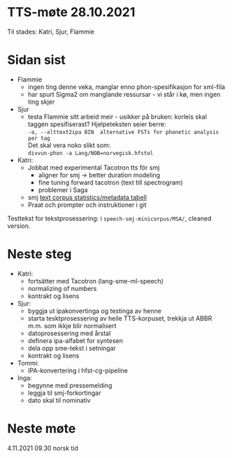 # TTS-møte 28.10.2021

Til stades: Katri, Sjur, Flammie

# Sidan sist

- Flammie
    - ingen ting denne veka, manglar enno phon-spesifikasjon for xml-fila
    - har spurt Sigma2 om manglande ressursar - vi står i kø, men ingen ting skjer
- Sjur
    - testa Flammie sitt arbeid meir - usikker på bruken: korleis skal taggen spesifiserast? Hjelpeteksten seier berre:\
    `-a, --alttext2ipa BIN  alternative FSTs for phonetic analysis per tag`\
    Det skal vera noko slikt som:\
    `divvun-phon -a Lang/NOB=norvegisk.hfstol`
- Katri:
    - Jobbat med experimental Tacotron tts för smj
        - aligner for smj -> better duration modeling
        - fine tuning forward tacotron (text till spectrogram)
        - problemer i Saga
    - smj [text corpus statistics/metadata tabell](https://docs.google.com/spreadsheets/d/1XTB5v67pMfQ-bqeDODHgwFFqrY1bpT2w72Hj6qzNw8Q/edit?usp=sharing)
    - Praat och prompter och instruktioner i git

Testtekst for tekstprosessering: i `speech-smj-minicorpus/MSA/`, cleaned version.

# Neste steg
- Katri:
    - fortsätter med Tacotron (lang-sme-ml-speech)
    - normalizing of numbers
    - kontrakt og lisens
- Sjur:
    - byggja ut ipakonvertinga og testinga av henne
    - starta tesktprosessering av heile TTS-korpuset, trekkja ut ABBR m.m. som ikkje blir normalisert
    - datoprosessering med årstal
    - definera ipa-alfabet for syntesen
    - dela opp sme-tekst i setningar
    - kontrakt og lisens
- Tommi:
    - IPA-konvertering i hfst-cg-pipeline
- Inga:
    - begynne med pressemelding
    - leggja til smj-forkortingar
    - dato skal til nominativ

# Neste møte

4.11.2021 09.30 norsk tid
